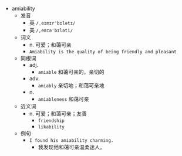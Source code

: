 - amiability
  - 发音
    - 英 `/ˌeɪmɪr'bɪlətɪ/`
    - 美 `/,emɪə'bɪləti/`
  - 词义
    - n. 可爱；和蔼可亲
    - `Amiability is the quality of being friendly and pleasant`
  - 同根词
    - adj.
      - `amiable` 和蔼可亲的，亲切的
    - adv.
      - `amiably` 亲切地；和蔼可亲地
    - n.
      - `amiableness` 和蔼可亲
  - 近义词
    - n. 可爱；和蔼可亲；友善
      - `friendship`
      - `likability`
  - 例句
    - `I found his amiability charming.`
      - 我发现他和蔼可亲温柔迷人。

